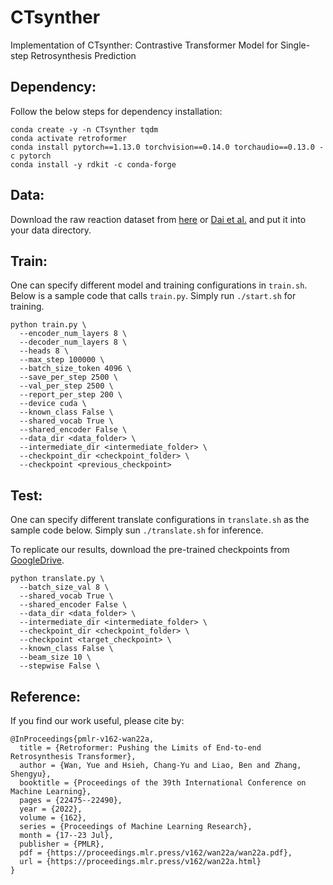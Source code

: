 # CTsynther
Implementation of CTsynther: Contrastive Transformer Model for Single-step Retrosynthesis Prediction

## Dependency:
Follow the below steps for dependency installation:
```
conda create -y -n CTsynther tqdm
conda activate retroformer
conda install pytorch==1.13.0 torchvision==0.14.0 torchaudio==0.13.0 -c pytorch
conda install -y rdkit -c conda-forge
```


## Data:
Download the raw reaction dataset from [here](https://drive.google.com/drive/folders/1tpeOx2R_sUU0KhwnaLpyIy1iFtDifAGM?usp=sharing) or [Dai et al.](https://github.com/Hanjun-Dai/GLN) and put it into your data directory.

## Train:
One can specify different model and training configurations in `train.sh`. Below is a sample code that calls `train.py`. Simply run `./start.sh` for training.


```
python train.py \
  --encoder_num_layers 8 \
  --decoder_num_layers 8 \
  --heads 8 \
  --max_step 100000 \
  --batch_size_token 4096 \
  --save_per_step 2500 \
  --val_per_step 2500 \
  --report_per_step 200 \
  --device cuda \
  --known_class False \
  --shared_vocab True \
  --shared_encoder False \
  --data_dir <data_folder> \
  --intermediate_dir <intermediate_folder> \
  --checkpoint_dir <checkpoint_folder> \
  --checkpoint <previous_checkpoint> 
```

## Test:
One can specify different translate configurations in `translate.sh` as the sample code below. Simply sun `./translate.sh` for inference. 

To replicate our results, download the pre-trained checkpoints from [GoogleDrive](https://drive.google.com/drive/folders/1tpeOx2R_sUU0KhwnaLpyIy1iFtDifAGM?usp=sharing).


```
python translate.py \
  --batch_size_val 8 \
  --shared_vocab True \
  --shared_encoder False \
  --data_dir <data_folder> \
  --intermediate_dir <intermediate_folder> \
  --checkpoint_dir <checkpoint_folder> \
  --checkpoint <target_checkpoint> \
  --known_class False \
  --beam_size 10 \
  --stepwise False \
```

## Reference:

If you find our work useful, please cite by:
```
@InProceedings{pmlr-v162-wan22a,
  title = {Retroformer: Pushing the Limits of End-to-end Retrosynthesis Transformer},
  author = {Wan, Yue and Hsieh, Chang-Yu and Liao, Ben and Zhang, Shengyu},
  booktitle = {Proceedings of the 39th International Conference on Machine Learning},
  pages = {22475--22490},
  year = {2022},
  volume = {162},
  series = {Proceedings of Machine Learning Research},
  month = {17--23 Jul},
  publisher = {PMLR},
  pdf = {https://proceedings.mlr.press/v162/wan22a/wan22a.pdf},
  url = {https://proceedings.mlr.press/v162/wan22a.html}
}
```
